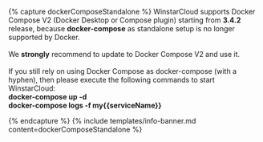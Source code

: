 {% capture dockerComposeStandalone %}
WinstarCloud supports Docker Compose V2 (Docker Desktop or Compose plugin) starting from **3.4.2** release, because **docker-compose** as standalone setup is no longer supported by Docker.
<br><br>We **strongly** recommend to update to Docker Compose V2 and use it.
<br><br>If you still rely on using Docker Compose as docker-compose (with a hyphen), then please execute the following commands to start WinstarCloud:
<br>**docker-compose up -d**
<br>**docker-compose logs -f my{{serviceName}}**

{% endcapture %}
{% include templates/info-banner.md content=dockerComposeStandalone %}